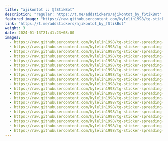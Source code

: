 ```yaml
---
title: "ajikontot :: @fStikBot"
description: "regular: https://t.me/addstickers/ajikontot_by_fStikBot"
featured_image: "https://raw.githubusercontent.com/kylelin1998/tg-sticker-spreading-worldwide-images/main/img/3b568ea5-549d-4bcc-b2f9-9ac3f01f31be.jpg"
link: "https://t.me/addstickers/ajikontot_by_fStikBot"
weight: 3
date: 2024-01-13T21:41:23+08:00
images:
  - https://raw.githubusercontent.com/kylelin1998/tg-sticker-spreading-worldwide-images/main/img/3b568ea5-549d-4bcc-b2f9-9ac3f01f31be.jpg
  - https://raw.githubusercontent.com/kylelin1998/tg-sticker-spreading-worldwide-images/main/img/daa6b2ca-594b-4e88-9bea-2a9cbcdda600.jpg
  - https://raw.githubusercontent.com/kylelin1998/tg-sticker-spreading-worldwide-images/main/img/5b1665c8-b5b7-4c5b-b63a-eee469ef389c.jpg
  - https://raw.githubusercontent.com/kylelin1998/tg-sticker-spreading-worldwide-images/main/img/50d37a40-feac-4c62-8f6e-bf1c4adeddb8.jpg
  - https://raw.githubusercontent.com/kylelin1998/tg-sticker-spreading-worldwide-images/main/img/15ccb159-23d5-4b0e-b944-d786f287951c.jpg
  - https://raw.githubusercontent.com/kylelin1998/tg-sticker-spreading-worldwide-images/main/img/6f37af30-decf-4561-9ed2-791495e6bd72.jpg
  - https://raw.githubusercontent.com/kylelin1998/tg-sticker-spreading-worldwide-images/main/img/053141c0-66e5-45a2-b18b-416261924f5a.jpg
  - https://raw.githubusercontent.com/kylelin1998/tg-sticker-spreading-worldwide-images/main/img/aad95693-644a-401c-a6fd-4f7a16fbb3ec.jpg
  - https://raw.githubusercontent.com/kylelin1998/tg-sticker-spreading-worldwide-images/main/img/d02c1b60-113f-4d93-9bd5-d56b64f6e406.jpg
  - https://raw.githubusercontent.com/kylelin1998/tg-sticker-spreading-worldwide-images/main/img/b3f46990-6bd0-4ea2-87b4-8cf7357cddd4.jpg
  - https://raw.githubusercontent.com/kylelin1998/tg-sticker-spreading-worldwide-images/main/img/22b58a18-1bee-416f-8ee9-faf46d065fb3.jpg
  - https://raw.githubusercontent.com/kylelin1998/tg-sticker-spreading-worldwide-images/main/img/e564009b-2d32-4e78-9866-4965e66e50f3.jpg
  - https://raw.githubusercontent.com/kylelin1998/tg-sticker-spreading-worldwide-images/main/img/c01ad838-eb1c-42d6-8078-06ce347c0509.jpg
  - https://raw.githubusercontent.com/kylelin1998/tg-sticker-spreading-worldwide-images/main/img/5deec5cf-8889-434a-8a26-4fec0af45018.jpg
  - https://raw.githubusercontent.com/kylelin1998/tg-sticker-spreading-worldwide-images/main/img/0250430e-5fcf-49e5-88ee-1353cea9f3c0.jpg
  - https://raw.githubusercontent.com/kylelin1998/tg-sticker-spreading-worldwide-images/main/img/b8e397a6-6345-451d-a2d7-ffe7c2029584.jpg
  - https://raw.githubusercontent.com/kylelin1998/tg-sticker-spreading-worldwide-images/main/img/7b9ca3e0-df92-458f-b254-3f62d4ddccd0.jpg
  - https://raw.githubusercontent.com/kylelin1998/tg-sticker-spreading-worldwide-images/main/img/ae6c8372-a268-4e0d-890e-26c077dda737.jpg
  - https://raw.githubusercontent.com/kylelin1998/tg-sticker-spreading-worldwide-images/main/img/a7b2625c-53e2-4f5a-bc13-c53b61ab1461.jpg
  - https://raw.githubusercontent.com/kylelin1998/tg-sticker-spreading-worldwide-images/main/img/6c47b81d-92f5-4eef-a032-af8c634cd333.jpg
---
```

